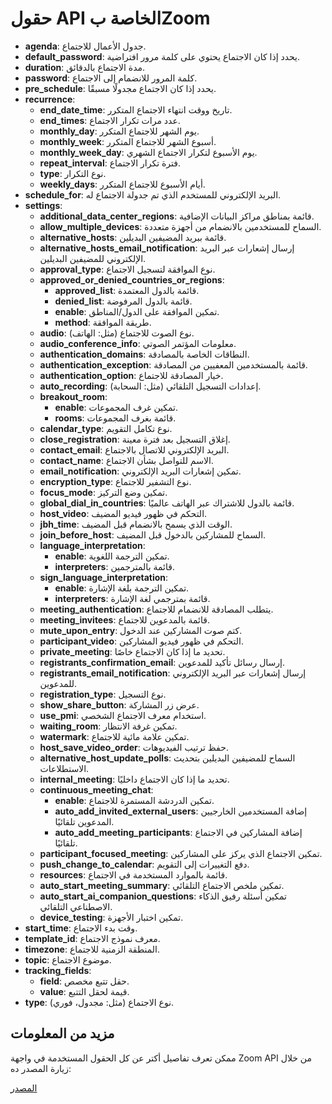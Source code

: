# حقول API الخاصة بZoom

- **agenda**: جدول الأعمال للاجتماع.
- **default_password**: يحدد إذا كان الاجتماع يحتوي على كلمة مرور افتراضية.
- **duration**: مدة الاجتماع بالدقائق.
- **password**: كلمة المرور للانضمام إلى الاجتماع.
- **pre_schedule**: يحدد إذا كان الاجتماع مجدولًا مسبقًا.
- **recurrence**:
  - **end_date_time**: تاريخ ووقت انتهاء الاجتماع المتكرر.
  - **end_times**: عدد مرات تكرار الاجتماع.
  - **monthly_day**: يوم الشهر للاجتماع المتكرر.
  - **monthly_week**: أسبوع الشهر للاجتماع المتكرر.
  - **monthly_week_day**: يوم الأسبوع لتكرار الاجتماع الشهري.
  - **repeat_interval**: فترة تكرار الاجتماع.
  - **type**: نوع التكرار.
  - **weekly_days**: أيام الأسبوع للاجتماع المتكرر.
- **schedule_for**: البريد الإلكتروني للمستخدم الذي تم جدولة الاجتماع له.
- **settings**:
  - **additional_data_center_regions**: قائمة بمناطق مراكز البيانات الإضافية.
  - **allow_multiple_devices**: السماح للمستخدمين بالانضمام من أجهزة متعددة.
  - **alternative_hosts**: قائمة ببريد المضيفين البديلين.
  - **alternative_hosts_email_notification**: إرسال إشعارات عبر البريد الإلكتروني للمضيفين البديلين.
  - **approval_type**: نوع الموافقة لتسجيل الاجتماع.
  - **approved_or_denied_countries_or_regions**:
    - **approved_list**: قائمة بالدول المعتمدة.
    - **denied_list**: قائمة بالدول المرفوضة.
    - **enable**: تمكين الموافقة على الدول/المناطق.
    - **method**: طريقة الموافقة.
  - **audio**: نوع الصوت للاجتماع (مثل: الهاتف).
  - **audio_conference_info**: معلومات المؤتمر الصوتي.
  - **authentication_domains**: النطاقات الخاصة بالمصادقة.
  - **authentication_exception**: قائمة بالمستخدمين المعفيين من المصادقة.
  - **authentication_option**: خيار المصادقة للاجتماع.
  - **auto_recording**: إعدادات التسجيل التلقائي (مثل: السحابة).
  - **breakout_room**:
    - **enable**: تمكين غرف المجموعات.
    - **rooms**: قائمة بغرف المجموعات.
  - **calendar_type**: نوع تكامل التقويم.
  - **close_registration**: إغلاق التسجيل بعد فترة معينة.
  - **contact_email**: البريد الإلكتروني للاتصال بالاجتماع.
  - **contact_name**: الاسم للتواصل بشأن الاجتماع.
  - **email_notification**: تمكين إشعارات البريد الإلكتروني.
  - **encryption_type**: نوع التشفير للاجتماع.
  - **focus_mode**: تمكين وضع التركيز.
  - **global_dial_in_countries**: قائمة بالدول للاشتراك عبر الهاتف عالميًا.
  - **host_video**: التحكم في ظهور فيديو المضيف.
  - **jbh_time**: الوقت الذي يسمح بالانضمام قبل المضيف.
  - **join_before_host**: السماح للمشاركين بالدخول قبل المضيف.
  - **language_interpretation**:
    - **enable**: تمكين الترجمة اللغوية.
    - **interpreters**: قائمة بالمترجمين.
  - **sign_language_interpretation**:
    - **enable**: تمكين الترجمة بلغة الإشارة.
    - **interpreters**: قائمة بمترجمي لغة الإشارة.
  - **meeting_authentication**: يتطلب المصادقة للانضمام للاجتماع.
  - **meeting_invitees**: قائمة بالمدعوين للاجتماع.
  - **mute_upon_entry**: كتم صوت المشاركين عند الدخول.
  - **participant_video**: التحكم في ظهور فيديو المشاركين.
  - **private_meeting**: تحديد ما إذا كان الاجتماع خاصًا.
  - **registrants_confirmation_email**: إرسال رسائل تأكيد للمدعوين.
  - **registrants_email_notification**: إرسال إشعارات عبر البريد الإلكتروني للمدعوين.
  - **registration_type**: نوع التسجيل.
  - **show_share_button**: عرض زر المشاركة.
  - **use_pmi**: استخدام معرف الاجتماع الشخصي.
  - **waiting_room**: تمكين غرفة الانتظار.
  - **watermark**: تمكين علامة مائية للاجتماع.
  - **host_save_video_order**: حفظ ترتيب الفيديوهات.
  - **alternative_host_update_polls**: السماح للمضيفين البديلين بتحديث الاستطلاعات.
  - **internal_meeting**: تحديد ما إذا كان الاجتماع داخليًا.
  - **continuous_meeting_chat**:
    - **enable**: تمكين الدردشة المستمرة للاجتماع.
    - **auto_add_invited_external_users**: إضافة المستخدمين الخارجيين المدعوين تلقائيًا.
    - **auto_add_meeting_participants**: إضافة المشاركين في الاجتماع تلقائيًا.
  - **participant_focused_meeting**: تمكين الاجتماع الذي يركز على المشاركين.
  - **push_change_to_calendar**: دفع التغييرات إلى التقويم.
  - **resources**: قائمة بالموارد المستخدمة في الاجتماع.
  - **auto_start_meeting_summary**: تمكين ملخص الاجتماع التلقائي.
  - **auto_start_ai_companion_questions**: تمكين أسئلة رفيق الذكاء الاصطناعي التلقائي.
  - **device_testing**: تمكين اختبار الأجهزة.
- **start_time**: وقت بدء الاجتماع.
- **template_id**: معرف نموذج الاجتماع.
- **timezone**: المنطقة الزمنية للاجتماع.
- **topic**: موضوع الاجتماع.
- **tracking_fields**:
  - **field**: حقل تتبع مخصص.
  - **value**: قيمة لحقل التتبع.
- **type**: نوع الاجتماع (مثل: مجدول، فوري).

## مزيد من المعلومات

ممكن تعرف تفاصيل أكتر عن كل الحقول المستخدمة في واجهة Zoom API من خلال زيارة المصدر ده:

[المصدر](https://developers.zoom.us/docs/api/rest/reference/zoom-api/methods/#operation/meetingCreate)
